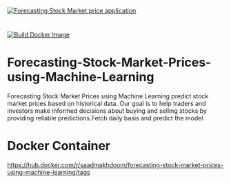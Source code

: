 [![Forecasting Stock Market price application](https://github.com/MSaadMakhdoom/Forecasting-Stock-Market-Prices-using-Machine-Learning/actions/workflows/main-app.yml/badge.svg)](https://github.com/MSaadMakhdoom/Forecasting-Stock-Market-Prices-using-Machine-Learning/actions/workflows/main-app.yml)
#
[![Build Docker Image](https://github.com/MSaadMakhdoom/Forecasting-Stock-Market-Prices-using-Machine-Learning/actions/workflows/docker.yml/badge.svg)](https://github.com/MSaadMakhdoom/Forecasting-Stock-Market-Prices-using-Machine-Learning/actions/workflows/docker.yml)
# Forecasting-Stock-Market-Prices-using-Machine-Learning

Forecasting Stock Market Prices using Machine Learning predict stock market prices based on historical data. Our goal is to help traders and investors make informed decisions about buying and selling stocks by providing reliable predictions.Fetch daily basis and predict the model

# Docker Container 
https://hub.docker.com/r/saadmakhdoom/forecasting-stock-market-prices-using-machine-learning/tags
